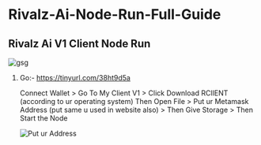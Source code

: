 # Rivalz-Ai-Node-Run-Full-Guide

## Rivalz Ai V1 Client Node Run

![gsg](https://github.com/user-attachments/assets/d2cb8005-b0f4-4dec-bd62-dc8169f86035)

1. Go:- https://tinyurl.com/38ht9d5a

   Connect Wallet > Go To My Client V1 > Click Download RClIENT (according to ur operating system)
   Then Open File > Put ur Metamask Address (put same u used in website also) > Then Give Storage > Then Start the Node

   ![Put ur Address](https://github.com/user-attachments/assets/b58dd6eb-3874-47fa-9e23-b9edf1eecfb6)
